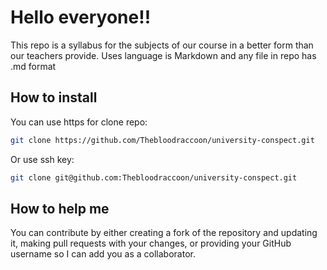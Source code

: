 # Hello everyone!!
This repo is a syllabus for the subjects of our course in a better form than our teachers provide.
Uses language is Markdown and any file in repo has .md format

## How to install
You can use https for clone repo:
```bash
git clone https://github.com/Thebloodraccoon/university-conspect.git
```

Or use ssh key:

```bash
git clone git@github.com:Thebloodraccoon/university-conspect.git
```
## How to help me

You can contribute by either creating a fork of the repository and updating it, making pull requests with your changes, or providing your GitHub username so I can add you as a collaborator.

